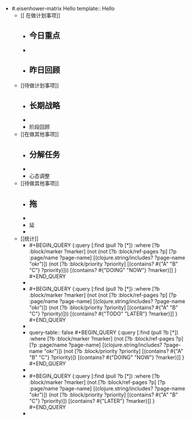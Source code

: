 - #.eisenhower-matrix Hello
  template:: Hello
	- [[ 在做计划事项]]
		- 今日重点
			-
		-
		- 昨日回顾
			-
	- [[待做计划事项]]
		- 长期战略
			-
		-
		- 阶段回顾
	- [[在做其他事项]]
		- 分解任务
			-
		-
		- 心态调整
	- [[待做其他事项]]
		- 拖
			-
		-
		- 延
		-
	- [[统计]]
		- #+BEGIN_QUERY
		  {:query [:find (pull ?b [*])
		           :where
		           [?b :block/marker ?marker]
		           (not (not [?b :block/ref-pages ?p]
		           [?p :page/name ?page-name]
		           [(clojure.string/includes? ?page-name "okr")])
		           (not [?b :block/priority ?priority]
		           [(contains? #{"A" "B" "C"} ?priority)]))
		           [(contains? #{"DOING" "NOW"} ?marker)]]
		   }
		  #+END_QUERY
		-
		- #+BEGIN_QUERY
		  {:query [:find (pull ?b [*])
		           :where
		           [?b :block/marker ?marker]
		           (not (not [?b :block/ref-pages ?p]
		           [?p :page/name ?page-name]
		           [(clojure.string/includes? ?page-name "okr")])
		           (not [?b :block/priority ?priority]
		           [(contains? #{"A" "B" "C"} ?priority)]))
		           [(contains? #{"TODO" "LATER"} ?marker)]]
		   }
		  #+END_QUERY
		-
		- query-table:: false
		  #+BEGIN_QUERY
		  {:query [:find (pull ?b [*])
		           :where
		           [?b :block/marker ?marker]
		           (not [?b :block/ref-pages ?p]
		           [?p :page/name ?page-name]
		           [(clojure.string/includes? ?page-name "okr")])
		           (not [?b :block/priority ?priority]
		           [(contains? #{"A" "B" "C"} ?priority)])
		           [(contains? #{"DOING" "NOW"} ?marker)]]
		   }
		  #+END_QUERY
		-
		- #+BEGIN_QUERY
		  {:query [:find (pull ?b [*])
		           :where
		           [?b :block/marker ?marker]
		           (not [?b :block/ref-pages ?p]
		           [?p :page/name ?page-name]
		           [(clojure.string/includes? ?page-name "okr")])
		           (not [?b :block/priority ?priority]
		           [(contains? #{"A" "B" "C"} ?priority)])
		           [(contains? #{"LATER"} ?marker)]]
		   }
		  #+END_QUERY
		-